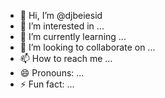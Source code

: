 - 👋 Hi, I’m @djbeiesid
- 👀 I’m interested in ...
- 🌱 I’m currently learning ...
- 💞️ I’m looking to collaborate on ...
- 📫 How to reach me ...
- 😄 Pronouns: ...
- ⚡ Fun fact: ...

<!---
djbeiesid/djbeiesid is a ✨ special ✨ repository because its `README.md` (this file) appears on your GitHub profile.
You can click the Preview link to take a look at your changes.
--->

